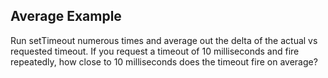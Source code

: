 ## Average Example

Run setTimeout numerous times and average out the delta of the actual vs requested timeout.
If you request a timeout of 10 milliseconds and fire repeatedly, how close to 10 milliseconds
does the timeout fire on average?
